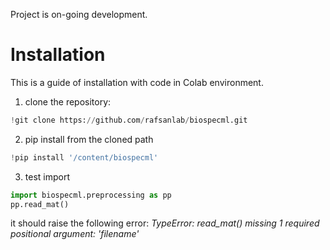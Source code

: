 Project is on-going development.

# Installation
This is a guide of installation with code in Colab environment.
1. clone the repository:
```python
!git clone https://github.com/rafsanlab/biospecml.git
```
2. pip install from the cloned path
```python
!pip install '/content/biospecml'
```
3. test import
```python
import biospecml.preprocessing as pp
pp.read_mat()
```
it should raise the following error:
*TypeError: read_mat() missing 1 required positional argument: 'filename'*
